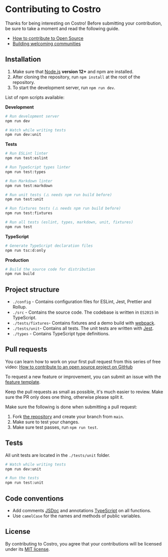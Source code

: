 # Contributing to Costro

Thanks for being interesting on Costro! Before submitting your contribution, be sure to take a moment and read the following guide.

- [How to contribute to Open Source](https://opensource.guide/how-to-contribute)
- [Building welcoming communities](https://opensource.guide/building-community)

## Installation

1. Make sure that [Node.js](https://nodejs.org) **version 12+** and npm are installed.
2. After cloning the repository, run `npm install` at the root of the repository.
3. To start the development server, run `npm run dev`.

List of npm scripts available:

**Development**

```bash
# Run development server
npm run dev

# Watch while writing tests
npm run dev:unit
```

**Tests**

```bash
# Run ESLint linter
npm run test:eslint

# Run TypeScript types linter
npm run test:types

# Run Markdown linter
npm run test:markdown

# Run unit tests (⚠️ needs npm run build before)
npm run test:unit

# Run fixtures tests (⚠️ needs npm run build before)
npm run test:fixtures

# Run all tests (eslint, types, markdown, unit, fixtures)
npm run test
```

**TypeScript**

```bash
# Generate TypeScript declaration files
npm run tsc:d:only
```

**Production**

```bash
# Build the source code for distribution
npm run build
```

## Project structure

- `./config` - Contains configuration files for ESLint, Jest, Prettier and Rollup.
- `./src` - Contains the source code. The codebase is written in `ES2015` in TypeScript.
- `./tests/fixtures`- Contains fixtures and a demo build with [webpack](https://webpack.js.org).
- `./tests/unit`- Contains all tests. The unit tests are written with [Jest](https://jestjs.io).
- `./types` - Contains TypeScript type definitions.

## Pull requests

You can learn how to work on your first pull request from this series of free video: [How to contribute to an open source project on GitHub](https://egghead.io/courses/how-to-contribute-to-an-open-source-project-on-github)

To request a new feature or improvement, you can submit an issue with the [feature template](https://github.com/yoriiis/costro/issues/new?template=feature_request.yml).

Keep the pull requests as small as possible, it's much easier to review. Make sure the PR only does one thing, otherwise please split it.

Make sure the following is done when submitting a pull request:

1. Fork [the repository](https://github.com/yoriiis/costro) and create your branch from `main`.
1. Make sure to test your changes.
1. Make sure test passes, run `npm run test`.

## Tests

All unit tests are located in the `./tests/unit` folder.

```bash
# Watch while writing tests
npm run dev:unit

# Run the tests
npm run test:unit
```

## Code conventions

- Add comments [JSDoc](https://jsdoc.app) and annotations [TypeScript](https://www.typescriptlang.org) on all functions.
- Use `camelCase` for the names and methods of public variables.

## License

By contributing to Costro, you agree that your contributions will be licensed under its [MIT license](https://github.com/yoriiis/costro/blob/main/LICENSE).
